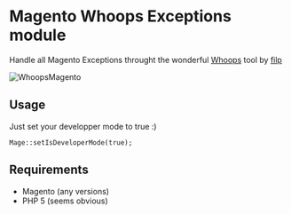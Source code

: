 # Magento Whoops Exceptions module

Handle all Magento Exceptions throught the wonderful [Whoops](https://github.com/filp/whoops) tool by [filp](http://ssh.pt)

![WhoopsMagento](http://static.nls.io/magento-whoops.jpg)

## Usage

Just set your developper mode to true :)

    Mage::setIsDeveloperMode(true); 
    
## Requirements

* Magento (any versions)
* PHP 5 (seems obvious)
